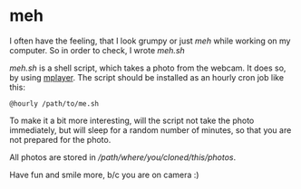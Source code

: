 meh
===

I often have the feeling, that I look grumpy or just *meh* while working on my
computer. So in order to check, I wrote *meh.sh*

*meh.sh* is a shell script, which takes a photo from the webcam. It does so, by
using [mplayer](http://www.mplayerhq.hu/design7/news.html). The script should be
installed as an hourly cron job like this:

    @hourly /path/to/me.sh

To make it a bit more interesting, will the script not take the photo
immediately, but will sleep for a random number of minutes, so that you are not
prepared for the photo.

All photos are stored in */path/where/you/cloned/this/photos*.

Have fun and smile more, b/c you are on camera :)
